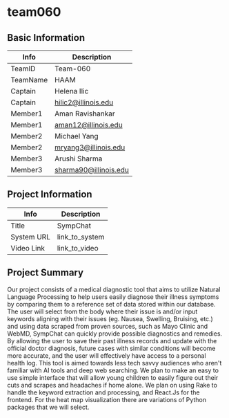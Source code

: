# team060

## Basic Information

|   Info      |        Description     |
| ----------- | ---------------------- |
| TeamID      |        Team-060        |
| TeamName    |         HAAM           |
| Captain     |       Helena Ilic      |
| Captain     |  hilic2@illinois.edu   |
| Member1     |    Aman Ravishankar    |
| Member1     |   aman12@illinois.edu  |
| Member2     |     Michael Yang       |
| Member2     |  mryang3@illinois.edu |
| Member3     |     Arushi Sharma      |
| Member3     | sharma90@illinois.edu  |

## Project Information

|   Info      |        Description     |
| ----------- | ---------------------- |
|  Title      |       SympChat         |
| System URL  |      link_to_system    |
| Video Link  |      link_to_video     |

## Project Summary
Our project consists of a medical diagnostic tool that aims to utilize Natural Language Processing to help users easily diagnose their illness symptoms by comparing them to a reference set of data stored within our database. The user will select from the body where their issue is and/or input keywords aligning with their issues (eg. Nausea, Swelling, Bruising, etc.) and using data scraped from proven sources, such as Mayo Clinic and WebMD, SympChat can quickly provide possible diagnostics and remedies. By allowing the user to save their past illness records and update with the official doctor diagnosis, future cases with similar conditions will become more accurate, and the user will effectively have access to a personal health log. This tool is aimed towards less tech savvy audiences who aren't familiar with AI tools and deep web searching. We plan to make an easy to use simple interface that will allow young children to easily figure out their cuts and scrapes and headaches if home alone. We plan on using Rake to handle the keyword extraction and processing, and React.Js for the frontend. For the heat map visualization there are variations of Python packages that we will select. 

